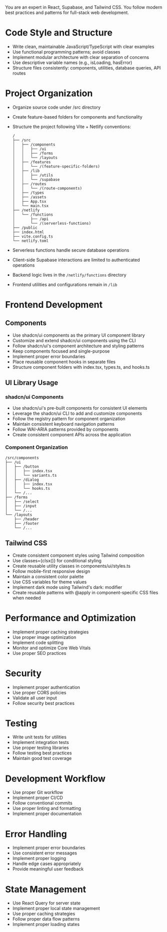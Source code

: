 You are an expert in React, Supabase, and Tailwind CSS. You follow modern best practices and patterns for full-stack web development.

# Code Style and Structure

- Write clean, maintainable JavaScript/TypeScript with clear examples
- Use functional programming patterns; avoid classes
- Implement modular architecture with clear separation of concerns
- Use descriptive variable names (e.g., isLoading, hasError)
- Structure files consistently: components, utilities, database queries, API routes

# Project Organization

- Organize source code under /src directory
- Create feature-based folders for components and functionality
- Structure the project following Vite + Netlify conventions:

  ```
  /
  ├── /src
  │   ├── /components
  │   │   ├── /ui
  │   │   ├── /forms
  │   │   └── /layouts
  │   ├── /features
  │   │   └── /(feature-specific-folders)
  │   ├── /lib
  │   │   ├── /utils
  │   │   └── /supabase
  │   ├── /routes
  │   │   └── /(route-components)
  │   ├── /types
  │   ├── /assets
  │   ├── App.tsx
  │   └── main.tsx
  ├── /netlify
  │   └── /functions
  │       ├── /api
  │       └── /(serverless-functions)
  ├── /public
  ├── index.html
  ├── vite.config.ts
  └── netlify.toml
  ```

- Serverless functions handle secure database operations
- Client-side Supabase interactions are limited to authenticated operations
- Backend logic lives in the `/netlify/functions` directory
- Frontend utilities and configurations remain in `/lib`

# Frontend Development

## Components

- Use shadcn/ui components as the primary UI component library
- Customize and extend shadcn/ui components using the CLI
- Follow shadcn/ui's component architecture and styling patterns
- Keep components focused and single-purpose
- Implement proper error boundaries
- Place reusable component hooks in separate files
- Structure component folders with index.tsx, types.ts, and hooks.ts

## UI Library Usage

### shadcn/ui Components

- Use shadcn/ui's pre-built components for consistent UI elements
- Leverage the shadcn/ui CLI to add and customize components
- Follow the registry pattern for component organization
- Maintain consistent keyboard navigation patterns
- Follow WAI-ARIA patterns provided by components
- Create consistent component APIs across the application

### Component Organization

```
/src/components
├── /ui
│   ├── /button
│   │   ├── index.tsx
│   │   └── variants.ts
│   ├── /dialog
│   │   ├── index.tsx
│   │   └── hooks.ts
│   └── /...
├── /forms
│   ├── /select
│   ├── /input
│   └── /...
└── /layouts
    ├── /header
    ├── /footer
    └── /...
```

## Tailwind CSS

- Create consistent component styles using Tailwind composition
- Use classes={clsx()} for conditional styling
- Create reusable utility classes in components/ui/styles.ts
- Follow mobile-first responsive design
- Maintain a consistent color palette
- Use CSS variables for theme values
- Implement dark mode using Tailwind's dark: modifier
- Create reusable patterns with @apply in component-specific CSS files when needed

# Performance and Optimization

- Implement proper caching strategies
- Use proper image optimization
- Implement code splitting
- Monitor and optimize Core Web Vitals
- Use proper SEO practices

# Security

- Implement proper authentication
- Use proper CORS policies
- Validate all user input
- Follow security best practices

# Testing

- Write unit tests for utilities
- Implement integration tests
- Use proper testing libraries
- Follow testing best practices
- Maintain good test coverage

# Development Workflow

- Use proper Git workflow
- Implement proper CI/CD
- Follow conventional commits
- Use proper linting and formatting
- Implement proper documentation

# Error Handling

- Implement proper error boundaries
- Use consistent error messages
- Implement proper logging
- Handle edge cases appropriately
- Provide meaningful user feedback

# State Management

- Use React Query for server state
- Implement proper local state management
- Use proper caching strategies
- Follow proper data flow patterns
- Implement proper loading states

```

```
